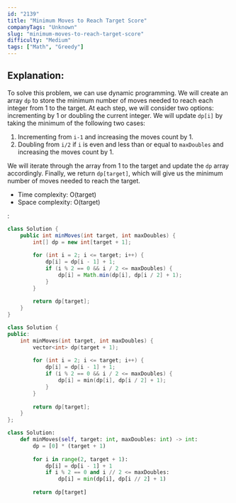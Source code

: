 ```yaml
---
id: "2139"
title: "Minimum Moves to Reach Target Score"
companyTags: "Unknown"
slug: "minimum-moves-to-reach-target-score"
difficulty: "Medium"
tags: ["Math", "Greedy"]
---
```


## Explanation:
To solve this problem, we can use dynamic programming. We will create an array `dp` to store the minimum number of moves needed to reach each integer from 1 to the target. At each step, we will consider two options: incrementing by 1 or doubling the current integer. We will update `dp[i]` by taking the minimum of the following two cases:
1. Incrementing from `i-1` and increasing the moves count by 1.
2. Doubling from `i/2` if `i` is even and less than or equal to `maxDoubles` and increasing the moves count by 1.

We will iterate through the array from 1 to the target and update the `dp` array accordingly. Finally, we return `dp[target]`, which will give us the minimum number of moves needed to reach the target.

- Time complexity: O(target)
- Space complexity: O(target)

:

```java
class Solution {
    public int minMoves(int target, int maxDoubles) {
        int[] dp = new int[target + 1];
        
        for (int i = 2; i <= target; i++) {
            dp[i] = dp[i - 1] + 1;
            if (i % 2 == 0 && i / 2 <= maxDoubles) {
                dp[i] = Math.min(dp[i], dp[i / 2] + 1);
            }
        }
        
        return dp[target];
    }
}
```

```cpp
class Solution {
public:
    int minMoves(int target, int maxDoubles) {
        vector<int> dp(target + 1);
        
        for (int i = 2; i <= target; i++) {
            dp[i] = dp[i - 1] + 1;
            if (i % 2 == 0 && i / 2 <= maxDoubles) {
                dp[i] = min(dp[i], dp[i / 2] + 1);
            }
        }
        
        return dp[target];
    }
};
```

```python
class Solution:
    def minMoves(self, target: int, maxDoubles: int) -> int:
        dp = [0] * (target + 1)
        
        for i in range(2, target + 1):
            dp[i] = dp[i - 1] + 1
            if i % 2 == 0 and i // 2 <= maxDoubles:
                dp[i] = min(dp[i], dp[i // 2] + 1)
        
        return dp[target]
```